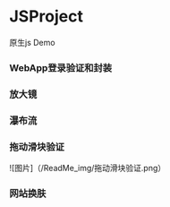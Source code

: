 # JSProject
原生js  Demo

### WebApp登录验证和封装
### 放大镜
### 瀑布流
### 拖动滑块验证
![图片]（/ReadMe_img/拖动滑块验证.png）
### 网站换肤
